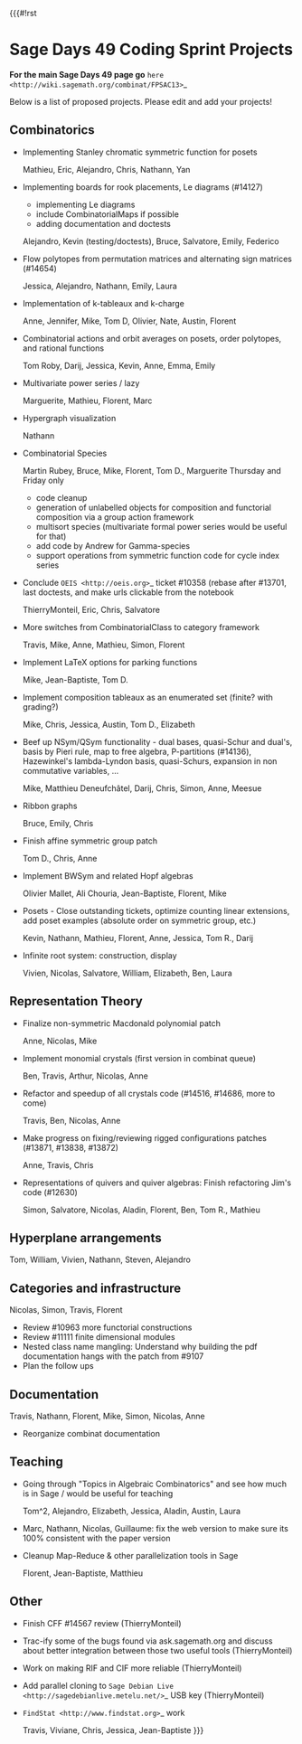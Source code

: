 {{{#!rst

Sage Days 49 Coding Sprint Projects
===================================

**For the main Sage Days 49 page go** `here <http://wiki.sagemath.org/combinat/FPSAC13>`_

Below is a list of proposed projects. Please edit and add your projects!

Combinatorics
-------------

* Implementing Stanley chromatic symmetric function for posets

  Mathieu, Eric, Alejandro, Chris, Nathann, Yan

* Implementing boards for rook placements, Le diagrams (#14127)
  
  * implementing Le diagrams
  * include CombinatorialMaps if possible
  * adding documentation and doctests
    
  Alejandro, Kevin (testing/doctests), Bruce, Salvatore, Emily, Federico

* Flow polytopes from permutation matrices and alternating sign matrices (#14654)

  Jessica, Alejandro, Nathann, Emily, Laura

* Implementation of k-tableaux and k-charge

  Anne, Jennifer, Mike, Tom D, Olivier, Nate, Austin, Florent

* Combinatorial actions and orbit averages on posets, order polytopes, and rational functions

  Tom Roby, Darij, Jessica, Kevin, Anne, Emma, Emily

* Multivariate power series / lazy

  Marguerite, Mathieu, Florent, Marc

* Hypergraph visualization

  Nathann

* Combinatorial Species

  Martin Rubey, Bruce, Mike, Florent, Tom D., Marguerite
  Thursday and Friday only

  * code cleanup
  * generation of unlabelled objects for composition and functorial composition via a group action framework
  * multisort species (multivariate formal power series would be useful for that)
  * add code by Andrew for Gamma-species
  * support operations from symmetric function code for cycle index series

* Conclude `OEIS <http://oeis.org>`_ ticket #10358 (rebase after #13701, last doctests, and make urls clickable from the notebook

  ThierryMonteil, Eric, Chris, Salvatore

* More switches from CombinatorialClass to category framework

  Travis, Mike, Anne, Mathieu, Simon, Florent

* Implement LaTeX options for parking functions

  Mike, Jean-Baptiste, Tom D.

* Implement composition tableaux as an enumerated set (finite? with grading?)

  Mike, Chris, Jessica, Austin, Tom D., Elizabeth

* Beef up NSym/QSym functionality - dual bases, quasi-Schur and dual's, basis
  by Pieri rule, map to free algebra, P-partitions (#14136), Hazewinkel's
  lambda-Lyndon basis, quasi-Schurs, expansion in non commutative variables,
  ...

  Mike, Matthieu Deneufchâtel, Darij, Chris, Simon, Anne, Meesue

* Ribbon graphs

  Bruce, Emily, Chris

* Finish affine symmetric group patch

  Tom D., Chris, Anne

* Implement BWSym and related Hopf algebras

  Olivier Mallet, Ali Chouria, Jean-Baptiste, Florent, Mike

* Posets - Close outstanding tickets, optimize counting linear extensions, add poset examples (absolute order on symmetric group, etc.)

  Kevin, Nathann, Mathieu, Florent, Anne, Jessica, Tom R., Darij

* Infinite root system: construction, display

  Vivien, Nicolas, Salvatore, William, Elizabeth, Ben, Laura

Representation Theory
---------------------

* Finalize non-symmetric Macdonald polynomial patch

  Anne, Nicolas, Mike

* Implement monomial crystals (first version in combinat queue)

  Ben, Travis, Arthur, Nicolas, Anne

* Refactor and speedup of all crystals code (#14516, #14686, more to come)

  Travis, Ben, Nicolas, Anne

* Make progress on fixing/reviewing rigged configurations patches (#13871, #13838, #13872)

  Anne, Travis, Chris

* Representations of quivers and quiver algebras: Finish refactoring Jim's code (#12630)

  Simon, Salvatore, Nicolas, Aladin, Florent, Ben, Tom R., Mathieu

Hyperplane arrangements
-----------------------

Tom, William, Vivien, Nathann, Steven, Alejandro

Categories and infrastructure
-----------------------------

Nicolas, Simon, Travis, Florent

* Review #10963 more functorial constructions
* Review #11111 finite dimensional modules
* Nested class name mangling: Understand why building the pdf documentation hangs with the patch from #9107
* Plan the follow ups


Documentation
-------------

Travis, Nathann, Florent, Mike, Simon, Nicolas, Anne

* Reorganize combinat documentation

Teaching
--------

* Going through "Topics in Algebraic Combinatorics" and see how much is in
  Sage / would be useful for teaching

  Tom^2, Alejandro, Elizabeth, Jessica, Aladin, Austin, Laura

* Marc, Nathann, Nicolas, Guillaume: fix the web version to make sure its 100%
  consistent with the paper version

* Cleanup Map-Reduce & other parallelization tools in Sage

  Florent, Jean-Baptiste, Matthieu

Other
-----

* Finish CFF #14567 review (ThierryMonteil)
* Trac-ify some of the bugs found via ask.sagemath.org and discuss about better integration between those two useful tools (ThierryMonteil)
* Work on making RIF and CIF more reliable (ThierryMonteil)
* Add parallel cloning to `Sage Debian Live <http://sagedebianlive.metelu.net/>`_ USB key (ThierryMonteil)
* `FindStat <http://www.findstat.org>`_ work

  Travis, Viviane, Chris, Jessica, Jean-Baptiste
}}}

